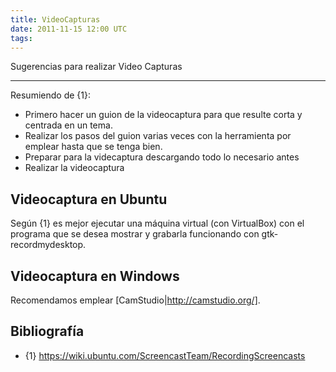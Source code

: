 ```yaml
---
title: VideoCapturas
date: 2011-11-15 12:00 UTC
tags:
---
```

Sugerencias para realizar Video Capturas

-----

Resumiendo de {1}:


* Primero hacer un guion de la videocaptura para que resulte corta y centrada en un tema.
* Realizar los pasos del guion varias veces con la herramienta por emplear hasta que se tenga bien.
* Preparar para la videcaptura descargando todo lo necesario antes
* Realizar la videocaptura

## Videocaptura en Ubuntu

Según {1} es mejor ejecutar una máquina virtual (con VirtualBox) con el programa que se desea mostrar y grabarla funcionando con gtk-recordmydesktop.


## Videocaptura en Windows

Recomendamos emplear [CamStudio|http://camstudio.org/].

## Bibliografía

* {1} https://wiki.ubuntu.com/ScreencastTeam/RecordingScreencasts

